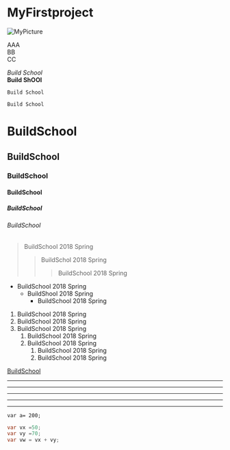 # MyFirstproject

![MyPicture](http://unsplash.it/g/500/300)

AAA   
BB  
CC

*Build School*  
**Build ShOOl**  

    Build School  

	Build School 

# BuildSchool  
## BuildSchool
### BuildSchool
#### BuildSchool
##### BuildSchool
###### BuildSchool

> BuildSchool 2018 Spring
>> BuildSchol 2018 Spring
>>> BuildSchool 2018 Spring

* BuildSchool 2018 Spring
  * BuildShool 2018 Spring
    * BuildSchool 2018 Spring 

1. BuildSchool 2018 Spring
2. BuildSchool 2018 Spring
3. BuildSchool 2018 Spring  
	1. BuildSchool 2018 Spring  
    2. BuildSchool 2018 Spring  
       1. BuildSchool 2018 Spring
       2. BuildSchool 2018 Spring
       
[BuildSchool](https://www.build-School.com/)

* * * 
***
*****
- - - 
--------------

`
var a= 200;
`

```csharp
var vx =50;
var vy =70;
var vw = vx + vy;
```